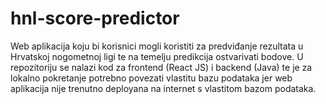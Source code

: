 # hnl-score-predictor
Web aplikacija koju bi korisnici mogli koristiti za predviđanje rezultata u Hrvatskoj nogometnoj ligi te na temelju predikcija ostvarivati bodove. U repozitoriju se nalazi kod za frontend (React JS) i backend (Java) te je za lokalno pokretanje potrebno povezati vlastitu bazu podataka jer web aplikacija nije trenutno deployana na internet s vlastitom bazom podataka.
